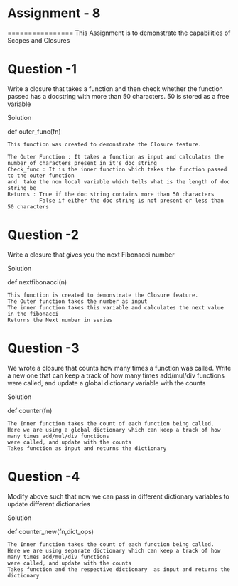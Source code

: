 # Assignment - 8
================
This Assignment is to demonstrate the capabilities of Scopes and Closures 

# Question -1 

Write a closure that takes a function and then check whether the function passed has a docstring with more than 50 characters. 
50 is stored as a free variable

Solution 

def outer_func(fn)

    
    This function was created to demonstrate the Closure feature.
    
    The Outer Function : It takes a function as input and calculates the number of characters present in it's doc string 
    Check_func : It is the inner function which takes the function passed to the outer function 
    and  take the non local variable which tells what is the length of doc string be 
    Returns : True if the doc string contains more than 50 characters 
              False if either the doc string is not present or less than 50 characters

# Question -2 

Write a closure that gives you the next Fibonacci number

Solution 

def nextfibonacci(n)
   
    This function is created to demonstrate the Closure feature.
    The Outer function takes the number as input 
    The inner function takes this variable and calculates the next value in the fibonacci 
    Returns the Next number in series 
    

# Question -3 

We wrote a closure that counts how many times a function was called. Write a new one that can keep a track of how many times add/mul/div 
functions were called, and update a global dictionary variable with the counts

Solution 

def counter(fn)
 
    The Inner function takes the count of each function being called. 
    Here we are using a global dictionary which can keep a track of how many times add/mul/div functions 
    were called, and update with the counts
    Takes function as input and returns the dictionary
  
# Question -4 

Modify above such that now we can pass in different dictionary variables to update different dictionaries

Solution 

def counter_new(fn,dict_ops)
   
    The Inner function takes the count of each function being called. 
    Here we are using separate dictionary which can keep a track of how many times add/mul/div functions 
    were called, and update with the counts
    Takes function and the respective dictionary  as input and returns the dictionary
    
            
#

